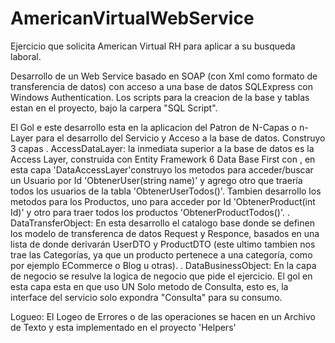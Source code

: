 # AmericanVirtualWebService
Ejercicio que solicita American Virtual RH para aplicar a su busqueda laboral.

Desarrollo de un Web Service basado en SOAP (con Xml como formato de transferencia de datos) con acceso
a una base de datos SQLExpress con Windows Authentication.
Los scripts para la creacion de la base y tablas estan en el proyecto, bajo la carpera "SQL Script".

El Gol e este desarrollo esta en la aplicacion del Patron de N-Capas o n-Layer para el desarrollo del Servicio y Acceso a la base de datos.
Construyo 3 capas
. AccessDataLayer: la inmediata superior a la base de datos es la Access Layer, construida con Entity Framework 6 Data Base First con ,
en esta capa 'DataAccessLayer'construyo los metodos para acceder/buscar un Usuario por Id 'ObtenerUser(string name)' y agrego otro que traería todos los usuarios 
de la tabla 'ObtenerUserTodos()'. Tambien desarrollo los metodos para los Productos, uno para acceder por Id 'ObtenerProduct(int Id)' y otro para
traer todos los productos 'ObtenerProductTodos()'.
. DataTransferObject: En esta desarrollo el catalogo base donde se definen los modelo de transferenca de datos Request y Responce, basados en una lista
de donde derivarán UserDTO y ProductDTO (este ultimo tambien nos trae las Categorías, ya que un producto pertenece a una categoría, como
por ejemplo ECommerce o Blog u otras).
. DataBusinessObject: En la capa de negocio se resulve la logica de negocio que pide el ejercicio. El gol en esta capa esta en que
uso UN Solo metodo de Consulta, esto es, la interface del servicio solo expondra "Consulta" para su consumo.

Logueo:
El Logeo de Errores o de las operaciones se hacen en un Archivo de Texto y esta implementado en el proyecto 'Helpers'



